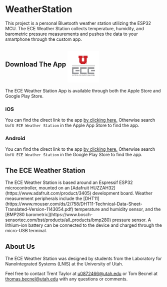 # WeatherStation
This project is a personal Bluetooth weather station utilizing the ESP32 MCU. The ECE Weather Station collects temperature, humidity, and barometric pressure measurements and pushes the data to your smartphone through the custom app. 

<h2> Download The App <img src="img/uofu_ece.jpg" alt="Thumbnail" width="100" height="100" align="middle"></h2>
The ECE Weather Station App is available through both the Apple Store and Google Play Store. 

### iOS
You can find the direct link to the app [by clicking here.](https://itunes.apple.com/us/app/uofu-ece-weather-station/id1400585038?mt=8) Otherwise search `UofU ECE Weather Station` in the Apple App Store to find the app.


### Android
You can find the direct link to the app [by clicking here.](https://play.google.com/store/apps/details?id=com.UofU_ECE_WeatherStation&hl=en) Otherwise search `UofU ECE Weather Station` in the Google Play Store to find the app.

<h2>The ECE Weather Station</h2>
The ECE Weather Station is based around an Espressif ESP32 microcontroller, mounted on an [Adafruit HUZZAH32](https://www.adafruit.com/product/3405) development board. Weather measurement peripherals include the [DHT11](https://www.mouser.com/ds/2/758/DHT11-Technical-Data-Sheet-Translated-Version-1143054.pdf) temperature and humidity sensor, and the [BMP280 barometric](https://www.bosch-sensortec.com/bst/products/all_products/bmp280) pressure sensor. A lithium-ion battery can be connected to the device and charged through the micro-USB terminal. 

## About Us
The ECE Weather Station was designed by students from the Laboratory for NanoIntegrated Systems (LNIS) at the University of Utah. 

Feel free to contact Trent Taylor at u0872466@utah.edu or Tom Becnel at thomas.becnel@utah.edu with any questions or comments. 
